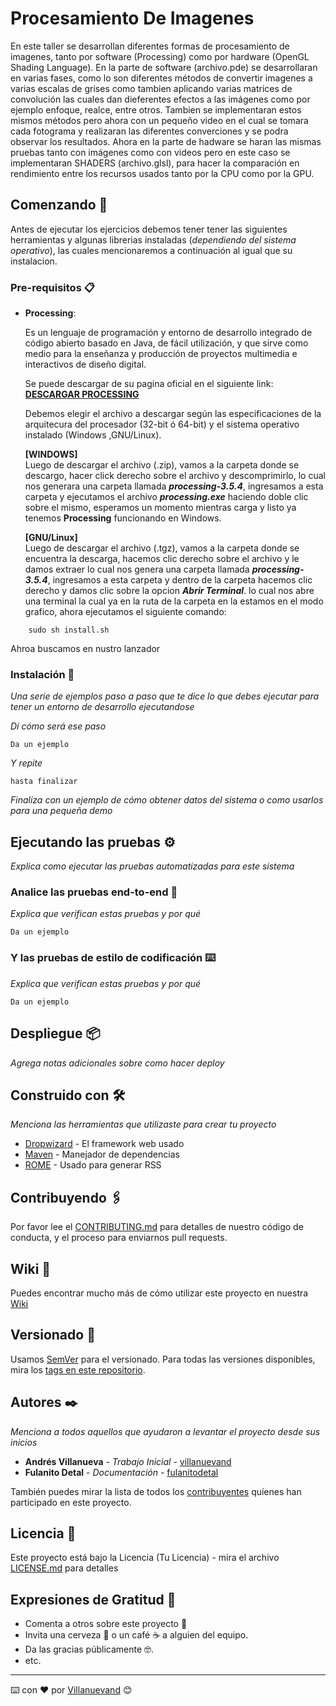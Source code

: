 # Procesamiento De Imagenes

<!-- _Acá va un párrafo que describa lo que es el proyecto_ -->

En este taller se desarrollan diferentes formas de procesamiento de imagenes, tanto por software (Processing) como por hardware (OpenGL Shading Language). En la parte de software (archivo.pde) se desarrollaran en varias fases, como lo son diferentes métodos de convertir imagenes a varias escalas de grises como tambien aplicando varias matrices de convolución las cuales dan dieferentes efectos a las imágenes como por ejemplo enfoque, realce, entre otros. Tambien se implementaran estos mismos métodos pero ahora con un pequeño video en el cual se tomara cada fotograma y realizaran las diferentes converciones y se podra observar los resultados. Ahora en la parte de hadware se haran las mismas pruebas tanto con imágenes como con videos pero en este caso se implementaran SHADERS (archivo.glsl), para hacer la comparación en rendimiento entre los recursos usados tanto por la CPU como por la GPU.

## Comenzando 🚀

Antes de ejecutar los ejercicios debemos tener tener las siguientes herramientas y algunas librerias instaladas (_dependiendo del sistema operativo_), las cuales mencionaremos a continuación al igual que su instalacion.


### Pre-requisitos 📋

* **Processing**:
 
    Es un lenguaje de programación y entorno de desarrollo integrado de código abierto basado en Java, de fácil utilización, y que sirve como medio para la enseñanza y producción de proyectos multimedia e interactivos de diseño digital.  
    
    Se puede descargar de su pagina oficial en el siguiente link:  
    [**DESCARGAR PROCESSING**](https://processing.org/download/)  
    
    Debemos elegir el archivo a descargar según las especificaciones de la arquitecura del procesador (32-bit ó 64-bit) y el sistema operativo instalado (Windows ,GNU/Linux).  

    **[WINDOWS]**  
    Luego de descargar el archivo (.zip), vamos a la carpeta donde se descargo, hacer click derecho sobre el archivo y descomprimirlo, lo cual nos generara una carpeta llamada ***processing-3.5.4***, ingresamos a esta carpeta y ejecutamos el archivo ***processing.exe*** haciendo doble clic sobre el mismo, esperamos un momento mientras carga y listo ya tenemos **Processing** funcionando en Windows.  
  

    **[GNU/Linux]**  
    Luego de descargar el archivo (.tgz), vamos a la carpeta donde se encuentra la descarga, hacemos clic derecho sobre el archivo y le damos extraer lo cual nos genera una carpeta llamada ***processing-3.5.4***, ingresamos a esta carpeta y dentro de la carpeta hacemos clic derecho y 
    damos clic sobre la opcion ***Abrir Terminal***. lo cual nos abre una terminal la cual ya en la ruta de la carpeta en la estamos en el modo grafico, ahora ejecutamos el siguiente comando:  


```
    sudo sh install.sh 
```  

Ahroa buscamos en nustro lanzador 

    
    
### Instalación 🔧

_Una serie de ejemplos paso a paso que te dice lo que debes ejecutar para tener un entorno de desarrollo ejecutandose_

_Dí cómo será ese paso_

```
Da un ejemplo
```

_Y repite_

```
hasta finalizar
```

_Finaliza con un ejemplo de cómo obtener datos del sistema o como usarlos para una pequeña demo_

## Ejecutando las pruebas ⚙️

_Explica como ejecutar las pruebas automatizadas para este sistema_

### Analice las pruebas end-to-end 🔩

_Explica que verifican estas pruebas y por qué_

```
Da un ejemplo
```

### Y las pruebas de estilo de codificación ⌨️

_Explica que verifican estas pruebas y por qué_

```
Da un ejemplo
```

## Despliegue 📦

_Agrega notas adicionales sobre como hacer deploy_

## Construido con 🛠️

_Menciona las herramientas que utilizaste para crear tu proyecto_

* [Dropwizard](http://www.dropwizard.io/1.0.2/docs/) - El framework web usado
* [Maven](https://maven.apache.org/) - Manejador de dependencias
* [ROME](https://rometools.github.io/rome/) - Usado para generar RSS

## Contribuyendo 🖇️

Por favor lee el [CONTRIBUTING.md](https://gist.github.com/villanuevand/xxxxxx) para detalles de nuestro código de conducta, y el proceso para enviarnos pull requests.

## Wiki 📖

Puedes encontrar mucho más de cómo utilizar este proyecto en nuestra [Wiki](https://github.com/tu/proyecto/wiki)

## Versionado 📌

Usamos [SemVer](http://semver.org/) para el versionado. Para todas las versiones disponibles, mira los [tags en este repositorio](https://github.com/tu/proyecto/tags).

## Autores ✒️

_Menciona a todos aquellos que ayudaron a levantar el proyecto desde sus inicios_

* **Andrés Villanueva** - *Trabajo Inicial* - [villanuevand](https://github.com/villanuevand)
* **Fulanito Detal** - *Documentación* - [fulanitodetal](#fulanito-de-tal)

También puedes mirar la lista de todos los [contribuyentes](https://github.com/your/project/contributors) quíenes han participado en este proyecto. 

## Licencia 📄

Este proyecto está bajo la Licencia (Tu Licencia) - mira el archivo [LICENSE.md](LICENSE.md) para detalles

## Expresiones de Gratitud 🎁

* Comenta a otros sobre este proyecto 📢
* Invita una cerveza 🍺 o un café ☕ a alguien del equipo. 
* Da las gracias públicamente 🤓.
* etc.



---
⌨️ con ❤️ por [Villanuevand](https://github.com/Villanuevand) 😊
